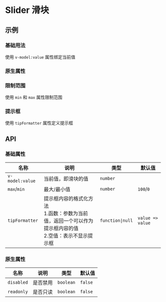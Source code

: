 # Slider 滑块

## 示例

### 基础用法

使用 `v-model:value` 属性绑定当前值

<preview path="./demos/basic.vue"></preview>

### 原生属性

<preview path="./demos/native.vue"></preview>

### 限制范围

使用 `min` 和 `max` 属性限制范围

<preview path="./demos/limit.vue"></preview>

### 提示框

使用 `tipFormatter` 属性定义提示框

<preview path="./demos/tip.vue"></preview>

## API

### 基础属性

| 名称            | 说明                                                                                                          | 类型             | 默认值           |
| --------------- | ------------------------------------------------------------------------------------------------------------- | ---------------- | ---------------- |
| `v-model:value` | 当前值，即滑块的值                                                                                            | `number`         |                  |
| `max`/`min`     | 最大/最小值                                                                                                   | `number`         | `100`/`0`        |
| `tipFormatter`  | 提示框内容的格式化方法 <br>1.函数：参数为当前值，返回一个可以作为提示框内容的值 <br> 2.空值：表示不显示提示框 | `function\|null` | `value => value` |

### 原生属性

<!--@include: @/component/@parts/api-native.md-->

| 名称       | 说明     | 类型      | 默认值  |
| ---------- | -------- | --------- | ------- |
| `disabled` | 是否禁用 | `boolean` | `false` |
| `readonly` | 是否只读 | `boolean` | `false` |
